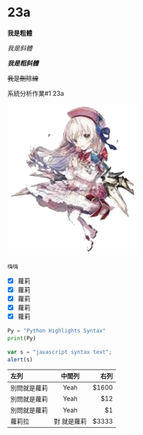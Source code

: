 # 23a

**我是粗體**

*我是斜體*

***我是粗斜體***

~~我是刪除線~~

系統分析作業#1 23a

![image](https://github.com/MITC110118132/23a/blob/main/owo_background.png)

```嗨嗨```

- [x] 蘿莉
- [x] 蘿莉
- [x] 蘿莉
- [x] 蘿莉
- [x] 蘿莉

```python
Py = "Python Highlights Syntax"
print(Py)
``` 


```js
var s = "javascript syntax text";
alert(s)
``` 

| 左列 | 中間列  | 右列 |
| :------------ |:---------------:| -----:|
| 別問就是蘿莉      | Yeah | $1600 |
| 別問就是蘿莉      | Yeah        |   $12 |
| 別問就是蘿莉 | Yeah       |    $1 |
|蘿莉拉 | 對 就是蘿莉        |   $3333 |
